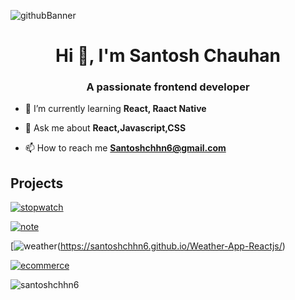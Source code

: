 ![githubBanner](https://user-images.githubusercontent.com/102342620/217224975-6f46fe4b-c209-4999-9656-8fdeca51bb57.png)

<h1 align="center">Hi 👋, I'm Santosh Chauhan</h1>
<h3 align="center">A passionate frontend developer</h3>


- 🌱 I’m currently learning **React, Raact Native**

- 💬 Ask me about **React,Javascript,CSS**

- 📫 How to reach me **Santoshchhn6@gmail.com**

## Projects

[![stopwatch](https://user-images.githubusercontent.com/102342620/228027205-ee8ed05c-14c5-4520-9cd6-5b3ff0a57df4.png)](https://santoshchhn6.github.io/Clock-Timer-Stopwatch-Reactjs/)

[![note](https://user-images.githubusercontent.com/102342620/228027264-e65e5ec6-c76f-4793-be60-06578b393d1c.png)](https://santoshchhn6.github.io/Notes-Reactjs/)

[![weather](https://user-images.githubusercontent.com/102342620/228027286-abe998d8-7c5d-4e2a-8ad9-fe449554e564.png)(https://santoshchhn6.github.io/Weather-App-Reactjs/)

[![ecommerce](https://user-images.githubusercontent.com/102342620/228027347-62746e1a-ee83-4f3b-a356-997e6270aae0.png)](https://github.com/santoshchhn6/Ecommerce-React-Native)

<p><img align="center" src="https://github-readme-streak-stats.herokuapp.com/?user=santoshchhn6&" alt="santoshchhn6" /></p>
